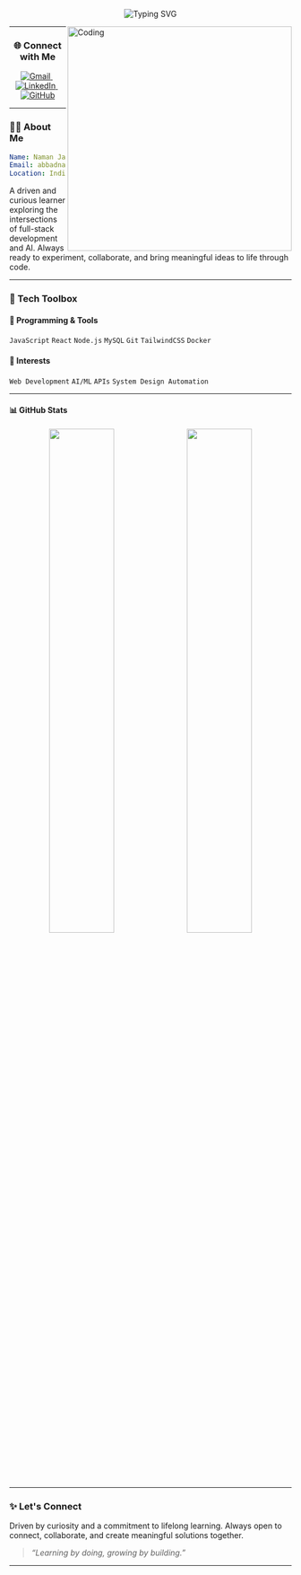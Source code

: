 <!-- Typing Animation -->
<p align="center">
  <img src="https://readme-typing-svg.demolab.com?font=Fira+Code&pause=1000&color=F78A4B&center=true&vCenter=true&width=440&lines=Hello+World!%2C+I'm+Naman+Jain.;I+love+building+cool+stuff.;Let's+connect+and+create+impact!" alt="Typing SVG" />
</p>

<!-- Coding GIF -->
<img align="right" alt="Coding" width="400" src="https://i.pinimg.com/originals/ed/ec/57/edec57b70e496d6310c0ba533909acb2.gif">

---

<!-- Contact / Links -->
<h3 align="center">🌐 Connect with Me</h3>

<p align="center">
  <a href="mailto:abbadnaman@gmail.com">
    <img src="https://img.shields.io/badge/Gmail-D14836?style=for-the-badge&logo=gmail&logoColor=white" alt="Gmail"/>
  </a>&nbsp;
  <a href="https://www.linkedin.com/in/naman-jain-2593a626a/">
    <img src="https://img.shields.io/badge/LinkedIn-0077B5?style=for-the-badge&logo=linkedin&logoColor=white" alt="LinkedIn"/>
  </a>&nbsp;
  <a href="https://github.com/namanabbad02">
    <img src="https://img.shields.io/badge/GitHub-181717?style=for-the-badge&logo=github&logoColor=white" alt="GitHub"/>
  </a>
</p>

---

### 🧑‍💻 About Me

```yaml
Name: Naman Jain
Email: abbadnaman@gmail.com
Location: India
```

A driven and curious learner exploring the intersections of full-stack development and AI.
Always ready to experiment, collaborate, and bring meaningful ideas to life through code.

---

### 🧰 Tech Toolbox
#### 🚀 Programming & Tools
`JavaScript` `React` `Node.js` `MySQL` `Git` `TailwindCSS` `Docker`

#### 🧠 Interests
`Web Development` `AI/ML` `APIs` `System Design Automation`

---


#### 📊 GitHub Stats
<p align="center"> <img src="https://github-readme-stats.vercel.app/api?username=namanabbad02&show_icons=true&theme=radical" width="48%" /> <img src="https://github-readme-streak-stats.herokuapp.com/?user=namanabbad02&theme=radical" width="48%" /> </p>

---

### ✨ Let's Connect

Driven by curiosity and a commitment to lifelong learning. Always open to connect, collaborate, and create meaningful solutions together.
> *“Learning by doing, growing by building.”*



---
